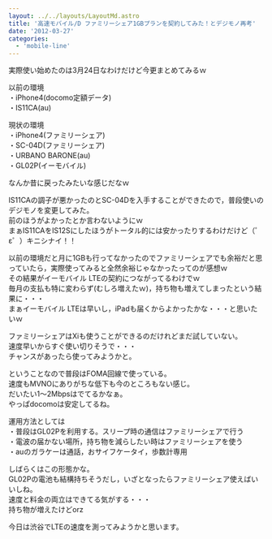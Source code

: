```yaml
---
layout: ../../layouts/LayoutMd.astro
title: '高速モバイル/D ファミリーシェア1GBプランを契約してみた！とデジモノ再考'
date: '2012-03-27'
categories:
  - 'mobile-line'
---
```


実際使い始めたのは3月24日なわけだけど今更まとめてみるｗ

以前の環境  
・iPhone4(docomo定額データ)  
・IS11CA(au)

現状の環境  
・iPhone4(ファミリーシェア)  
・SC-04D(ファミリーシェア)  
・URBANO BARONE(au)  
・GL02P(イーモバイル)

なんか昔に戻ったみたいな感じだなｗ

IS11CAの調子が悪かったのとSC-04Dを入手することができたので，普段使いのデジモノを変更してみた。  
前のほうがよかったとか言わないようにｗ  
まぁIS11CAをIS12Sにしたほうがトータル的には安かったりするわけだけど（゜ε゜）キニシナイ！！

以前の環境だと月に1GBも行ってなかったのでファミリーシェアでも余裕だと思っていたら，実際使ってみると全然余裕じゃなかったってのが感想ｗ  
その結果がイーモバイル LTEの契約につながってるわけでｗ  
毎月の支払も特に変わらず(むしろ増えたｗ)，持ち物も増えてしまったという結果に・・・  
まぁイーモバイル LTEは早いし，iPadも届くからよかったかな・・・と思いたいｗ

ファミリーシェアはXiも使うことができるのだけれどまだ試していない。  
速度早いからすぐ使い切りそうで・・・  
チャンスがあったら使ってみようかと。

ということなので普段はFOMA回線で使っている。  
速度もMVNOにありがちな低下も今のところもない感じ。  
だいたい1～2Mbpsはでてるかなぁ。  
やっぱdocomoは安定してるね。

運用方法としては  
・普段はGL02Pを利用する。スリープ時の通信はファミリーシェアで行う  
・電波の届かない場所，持ち物を減らしたい時はファミリーシェアを使う  
・auのガラケーは通話，おサイフケータイ，歩数計専用

しばらくはこの形態かな。  
GL02Pの電池も結構持ちそうだし，いざとなったらファミリーシェア使えばいいしね。  
速度と料金の両立はできてる気がする・・・  
持ち物が増えたけどorz

今日は渋谷でLTEの速度を測ってみようかと思います。

